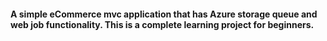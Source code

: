 #### A simple eCommerce mvc application that has Azure storage queue and web job functionality. This is a complete learning project for beginners.
